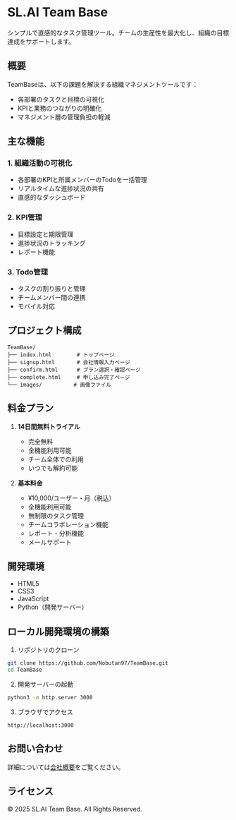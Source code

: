 # SL.AI Team Base

シンプルで直感的なタスク管理ツール。チームの生産性を最大化し、組織の目標達成をサポートします。

## 概要

TeamBaseは、以下の課題を解決する組織マネジメントツールです：

- 各部署のタスクと目標の可視化
- KPIと業務のつながりの明確化
- マネジメント層の管理負担の軽減

## 主な機能

### 1. 組織活動の可視化
- 各部署のKPIと所属メンバーのTodoを一括管理
- リアルタイムな進捗状況の共有
- 直感的なダッシュボード

### 2. KPI管理
- 目標設定と期限管理
- 進捗状況のトラッキング
- レポート機能

### 3. Todo管理
- タスクの割り振りと管理
- チームメンバー間の連携
- モバイル対応

## プロジェクト構成

```
TeamBase/
├── index.html        # トップページ
├── signup.html       # 会社情報入力ページ
├── confirm.html      # プラン選択・確認ページ
├── complete.html     # 申し込み完了ページ
└── images/          # 画像ファイル
```

## 料金プラン

1. **14日間無料トライアル**
   - 完全無料
   - 全機能利用可能
   - チーム全体での利用
   - いつでも解約可能

2. **基本料金**
   - ¥10,000/ユーザー・月（税込）
   - 全機能利用可能
   - 無制限のタスク管理
   - チームコラボレーション機能
   - レポート・分析機能
   - メールサポート

## 開発環境

- HTML5
- CSS3
- JavaScript
- Python（開発サーバー）

## ローカル開発環境の構築

1. リポジトリのクローン
```bash
git clone https://github.com/Nobutan97/TeamBase.git
cd TeamBase
```

2. 開発サーバーの起動
```bash
python3 -m http.server 3000
```

3. ブラウザでアクセス
```
http://localhost:3000
```

## お問い合わせ

詳細については[会社概要](https://addness.co.jp/)をご覧ください。

## ライセンス

© 2025 SL.AI Team Base. All Rights Reserved.